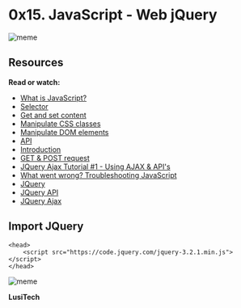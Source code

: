 # 0x15. JavaScript - Web jQuery

![meme](https://s3.amazonaws.com/intranet-projects-files/holbertonschool-higher-level_programming+/305/4724718.jpg)

## Resources
**Read or watch:**
- [What is JavaScript?](https://developer.mozilla.org/en-US/docs/Learn/JavaScript/First_steps/What_is_JavaScript)
- [Selector](https://jquery-tutorial.net/selectors/using-elements-ids-and-classes/)
- [Get and set content](https://jquery-tutorial.net/dom-manipulation/getting-and-setting-content/)
- [Manipulate CSS classes](https://jquery-tutorial.net/dom-manipulation/getting-and-setting-css-classes/)
- [Manipulate DOM elements](https://jquery-tutorial.net/dom-manipulation/the-append-and-prepend-methods/)
- [API](https://oscarotero.com/jquery/)
- [Introduction](https://jquery-tutorial.net/ajax/introduction/)
- [GET & POST request](https://jquery-tutorial.net/ajax/the-get-and-post-methods/)
- [JQuery Ajax Tutorial #1 - Using AJAX & API's](https://www.youtube.com/watch?v=fEYx8dQr_cQ)
- [What went wrong? Troubleshooting JavaScript](https://developer.mozilla.org/en-US/docs/Learn/JavaScript/First_steps/What_went_wrong)
- [JQuery](https://jquery.com/)
- [JQuery API](https://api.jquery.com/)
- [JQuery Ajax](https://learn.jquery.com/ajax/)

## Import JQuery

```
<head>
    <script src="https://code.jquery.com/jquery-3.2.1.min.js"></script>
</head>
```

![meme](https://s3.amazonaws.com/intranet-projects-files/holbertonschool-higher-level_programming+/305/1f1ihd.jpg)

**LusiTech**
